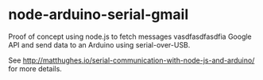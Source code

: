 # node-arduino-serial-gmail
Proof of concept using node.js to fetch messages vasdfasdfasdfia Google API and send data to an Arduino using serial-over-USB.

See http://matthughes.io/serial-communication-with-node-js-and-arduino/ for more details.
